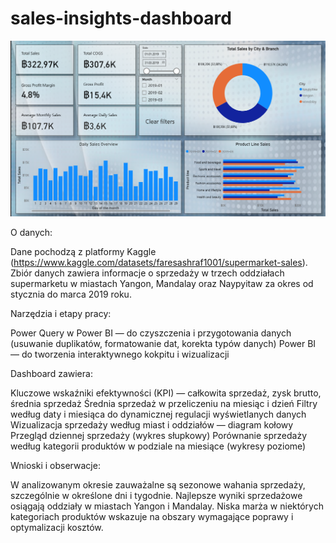 # sales-insights-dashboard
![Projekt przedstawia interaktywny dashboard do analizy sprzedaży w trzech oddziałach supermarketu za pierwszy kwartał 2019 roku. Celem jest wizualizacja kluczowych wskaźników, identyfikacja trendów oraz wsparcie w podejmowaniu decyzji biznesowych.](image.png)

O danych:

Dane pochodzą z platformy Kaggle (https://www.kaggle.com/datasets/faresashraf1001/supermarket-sales).
Zbiór danych zawiera informacje o sprzedaży w trzech oddziałach supermarketu w miastach Yangon, Mandalay oraz Naypyitaw za okres od stycznia do marca 2019 roku.

Narzędzia i etapy pracy:

Power Query w Power BI — do czyszczenia i przygotowania danych (usuwanie duplikatów, formatowanie dat, korekta typów danych)
Power BI — do tworzenia interaktywnego kokpitu i wizualizacji

Dashboard zawiera:

Kluczowe wskaźniki efektywności (KPI) — całkowita sprzedaż, zysk brutto, średnia sprzedaż
Średnia sprzedaż w przeliczeniu na miesiąc i dzień
Filtry według daty i miesiąca do dynamicznej regulacji wyświetlanych danych
Wizualizacja sprzedaży według miast i oddziałów — diagram kołowy
Przegląd dziennej sprzedaży (wykres słupkowy)
Porównanie sprzedaży według kategorii produktów w podziale na miesiące (wykresy poziome)

Wnioski i obserwacje:

W analizowanym okresie zauważalne są sezonowe wahania sprzedaży, szczególnie w określone dni i tygodnie.
Najlepsze wyniki sprzedażowe osiągają oddziały w miastach Yangon i Mandalay.
Niska marża w niektórych kategoriach produktów wskazuje na obszary wymagające poprawy i optymalizacji kosztów.
